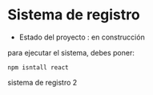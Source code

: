 <h1>Sistema de registro</h1>

- Estado del proyecto : en construcción

para ejecutar el sistema, debes poner:

 ```npm isntall react```

sistema de registro 2

